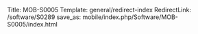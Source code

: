 Title: MOB-S0005
Template: general/redirect-index
RedirectLink: /software/S0289
save_as: mobile/index.php/Software/MOB-S0005/index.html